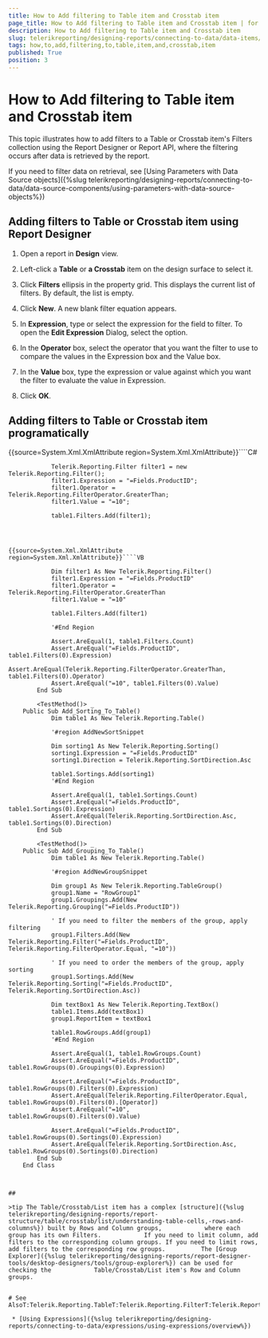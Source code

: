 ```yaml
---
title: How to Add filtering to Table item and Crosstab item
page_title: How to Add filtering to Table item and Crosstab item | for Telerik Reporting Documentation
description: How to Add filtering to Table item and Crosstab item
slug: telerikreporting/designing-reports/connecting-to-data/data-items/filtering-data/how-to-add-filtering-to-table-item-and-crosstab-item
tags: how,to,add,filtering,to,table,item,and,crosstab,item
published: True
position: 3
---
```


# How to Add filtering to Table item and Crosstab item



This topic illustrates how to add filters to a Table or Crosstab item's Filters collection using the Report Designer or Report API,
        where the filtering occurs after data is retrieved by the report.
      

If you need to filter data on retrieval, see [Using Parameters with Data Source objects]({%slug telerikreporting/designing-reports/connecting-to-data/data-source-components/using-parameters-with-data-source-objects%})

## Adding filters to Table or Crosstab item using Report Designer

1. Open a report in __Design__ view.
            

1. Left-click a __Table__ or __a Crosstab__ item on the design surface to select it.
            

1. Click __Filters__ ellipsis in the property grid. This displays the current list of filters. By default, the list is empty.
            

1. Click __New__. A new blank filter equation appears.
            

1. In __Expression__, type or select the expression for the field to filter. To open the __Edit Expression__ Dialog, select the <Expression> option.
            

1. In the __Operator__ box, select the operator that you want the filter to use to compare the values in the Expression box and the Value box.
            

1. In the __Value__ box, type the expression or value against which you want the filter to evaluate the value in Expression.
            

1. Click __OK__.
            

## Adding filters to Table or Crosstab item programatically

{{source=System.Xml.XmlAttribute region=System.Xml.XmlAttribute}}````C#
	
	            Telerik.Reporting.Filter filter1 = new Telerik.Reporting.Filter();
	            filter1.Expression = "=Fields.ProductID";
	            filter1.Operator = Telerik.Reporting.FilterOperator.GreaterThan;
	            filter1.Value = "=10";
	
	            table1.Filters.Add(filter1);
	
````



{{source=System.Xml.XmlAttribute region=System.Xml.XmlAttribute}}````VB
	
	        Dim filter1 As New Telerik.Reporting.Filter()
	        filter1.Expression = "=Fields.ProductID"
	        filter1.Operator = Telerik.Reporting.FilterOperator.GreaterThan
	        filter1.Value = "=10"
	
	        table1.Filters.Add(filter1)
	
	        '#End Region
	
	        Assert.AreEqual(1, table1.Filters.Count)
	        Assert.AreEqual("=Fields.ProductID", table1.Filters(0).Expression)
	        Assert.AreEqual(Telerik.Reporting.FilterOperator.GreaterThan, table1.Filters(0).Operator)
	        Assert.AreEqual("=10", table1.Filters(0).Value)
	    End Sub
	
	    <TestMethod()> _
	Public Sub Add_Sorting_To_Table()
	        Dim table1 As New Telerik.Reporting.Table()
	
	        '#region AddNewSortSnippet
	
	        Dim sorting1 As New Telerik.Reporting.Sorting()
	        sorting1.Expression = "=Fields.ProductID"
	        sorting1.Direction = Telerik.Reporting.SortDirection.Asc
	
	        table1.Sortings.Add(sorting1)
	        '#End Region
	
	        Assert.AreEqual(1, table1.Sortings.Count)
	        Assert.AreEqual("=Fields.ProductID", table1.Sortings(0).Expression)
	        Assert.AreEqual(Telerik.Reporting.SortDirection.Asc, table1.Sortings(0).Direction)
	    End Sub
	
	    <TestMethod()> _
	Public Sub Add_Grouping_To_Table()
	        Dim table1 As New Telerik.Reporting.Table()
	
	        '#region AddNewGroupSnippet
	
	        Dim group1 As New Telerik.Reporting.TableGroup()
	        group1.Name = "RowGroup1"
	        group1.Groupings.Add(New Telerik.Reporting.Grouping("=Fields.ProductID"))
	
	        ' If you need to filter the members of the group, apply filtering
	        group1.Filters.Add(New Telerik.Reporting.Filter("=Fields.ProductID", Telerik.Reporting.FilterOperator.Equal, "=10"))
	
	        ' If you need to order the members of the group, apply sorting
	        group1.Sortings.Add(New Telerik.Reporting.Sorting("=Fields.ProductID", Telerik.Reporting.SortDirection.Asc))
	
	        Dim textBox1 As New Telerik.Reporting.TextBox()
	        table1.Items.Add(textBox1)
	        group1.ReportItem = textBox1
	
	        table1.RowGroups.Add(group1)
	        '#End Region
	
	        Assert.AreEqual(1, table1.RowGroups.Count)
	        Assert.AreEqual("=Fields.ProductID", table1.RowGroups(0).Groupings(0).Expression)
	
	        Assert.AreEqual("=Fields.ProductID", table1.RowGroups(0).Filters(0).Expression)
	        Assert.AreEqual(Telerik.Reporting.FilterOperator.Equal, table1.RowGroups(0).Filters(0).[Operator])
	        Assert.AreEqual("=10", table1.RowGroups(0).Filters(0).Value)
	
	        Assert.AreEqual("=Fields.ProductID", table1.RowGroups(0).Sortings(0).Expression)
	        Assert.AreEqual(Telerik.Reporting.SortDirection.Asc, table1.RowGroups(0).Sortings(0).Direction)
	    End Sub
	End Class



## 

>tip The Table/Crosstab/List item has a complex [structure]({%slug telerikreporting/designing-reports/report-structure/table/crosstab/list/understanding-table-cells,-rows-and-columns%}) built by Rows and Column groups,            where each group has its own Filters.            If you need to limit column, add filters to the corresponding column groups. If you need to limit rows, add filters to the corresponding row groups.          The [Group Explorer]({%slug telerikreporting/designing-reports/report-designer-tools/desktop-designers/tools/group-explorer%}) can be used for checking the            Table/Crosstab/List item's Row and Column groups.          


# See AlsoT:Telerik.Reporting.TableT:Telerik.Reporting.FilterT:Telerik.Reporting.FilterCollection

 * [Using Expressions]({%slug telerikreporting/designing-reports/connecting-to-data/expressions/using-expressions/overview%})

